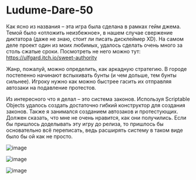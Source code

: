 # Ludume-Dare-50

Как ясно из названия – эта игра была сделана в рамках гейм джема. Темой было «отложить неизбежное», в нашем случае свержение диктатора (даже не знаю, стоит ли писать дисклеймер XD). На самом деле проект один из моих любимых, удалось сделать очень много за столь сжатые сроки. Посмотреть не него можно тут: https://ulfgard.itch.io/sweet-authority

Жанр, пожалуй, можно определить, как аркадную стратегию. В городе постепенно начинают вспыхивать бунты (и чем дольше, тем бунты сильнее). Игроку нужно как можно быстрее гасить их отправляя автозаки на подавление протестов. 

Из интересного что я делал – это система законов. Используя Scriptable Objects удалось создать достаточно гибкий конструктор для создания законов. Также я занимался созданием автозаков и протестующих. Должен сказать, что мне не очень нравится, как они получились. Если бы пришлось доделывать эту игру до релиза, то пришлось бы основательно всё переписать, ведь расширять систему в таком виде было бы ой как не просто.

![image](https://github.com/Ylfgard/Ludume-Dare-50/assets/71381289/3099038d-dbf4-49bd-b0bb-79bf175fc054)

![image](https://github.com/Ylfgard/Ludume-Dare-50/assets/71381289/280cdce7-fed1-4914-9348-e6db5535160a)

![image](https://github.com/Ylfgard/Ludume-Dare-50/assets/71381289/aa197b29-173a-4241-bb67-1e86439b66a9)
